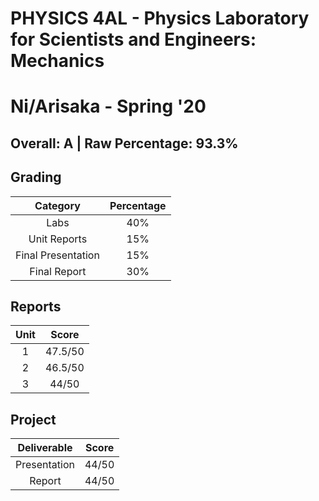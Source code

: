 # PHYSICS 4AL - Physics Laboratory for Scientists and Engineers: Mechanics

# Ni/Arisaka - Spring '20

## Overall: A | Raw Percentage: 93.3%

## Grading

| Category | Percentage |
|:---:|:---:|
| Labs | 40% |
| Unit Reports | 15% |
| Final Presentation | 15% |
| Final Report | 30% |

## Reports

| Unit | Score |
|:---:|:---:|
| 1 | 47.5/50 |
| 2 | 46.5/50 |
| 3 | 44/50 |

## Project

| Deliverable | Score |
|:---:|:---:|
| Presentation | 44/50 |
| Report | 44/50 |
